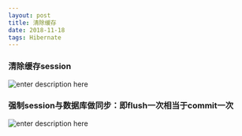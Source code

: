```yaml
--- 
layout: post
title: 清除缓存
date: 2018-11-18
tags: Hibernate
---
```

### **清除缓存session**
![enter description
here](https://viabcde.github.io/images/blog/2018092852.png)  
### **强制session与数据库做同步：即flush一次相当于commit一次**
![enter description
here](https://viabcde.github.io/images/blog/2018092853.png)  

